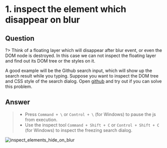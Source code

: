 # 1. inspect the element which disappear on blur

## Question

?> Think of a floating layer which will disappear after blur event, or even the DOM node is destroyed. In this case we can not inspect the floating layer and find out its DOM tree or the styles on it.

A good example will be the Github search input, which will show up the search result while you typing. Suppose you want to inspect the DOM tree and CSS style of the search dialog. Open [github](https://www.github.com) and try out if you can solve this problem.

## Answer

> - Press `Command + \` or `Control + \` (for Windows) to pause the js from execution.
> - Use the inspect tool `Command + Shift + C` or `Control + Shift + C` (for Windows) to inspect the freezing search dialog.

![inspect_elements_hide_on_blur](../media/inspect_elements_hide_on_blur.gif)

